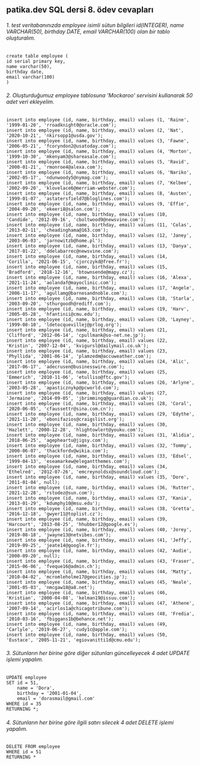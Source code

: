 ## patika.dev SQL dersi 8. ödev cevapları
###### 1. test veritabanınızda employee isimli sütun bilgileri id(INTEGER), name VARCHAR(50), birthday DATE, email VARCHAR(100) olan bir tablo oluşturalım.

    create table employee (
	id serial primary key,
	name varchar(50),
	birthday date,
	email varchar(100)
	)
    
###### 2. Oluşturduğumuz employee tablosuna 'Mockaroo' servisini kullanarak 50 adet veri ekleyelim.

    insert into employee (id, name, birthday, email) values (1, 'Raine', '1999-01-20', 'rroadknight0@oracle.com');
    insert into employee (id, name, birthday, email) values (2, 'Nat', '2020-10-21', 'nkirsopp1@usda.gov');
    insert into employee (id, name, birthday, email) values (3, 'Fawne', '2006-05-21', 'fcoryndon2@usatoday.com');
    insert into employee (id, name, birthday, email) values (4, 'Morton', '1999-10-30', 'mkenyam3@shareasale.com');
    insert into employee (id, name, birthday, email) values (5, 'Ravid', '2000-01-21', 'rmonroe4@alexa.com');
    insert into employee (id, name, birthday, email) values (6, 'Nariko', '2002-05-17', 'ndunwoody5@nymag.com');
    insert into employee (id, name, birthday, email) values (7, 'Kelbee', '2002-09-20', 'klovelace6@merriam-webster.com');
    insert into employee (id, name, birthday, email) values (8, 'Austen', '1999-01-07', 'astatersfield7@bloglines.com');
    insert into employee (id, name, birthday, email) values (9, 'Effie', '2004-09-20', 'ekeeri8@salon.com');
    insert into employee (id, name, birthday, email) values (10, 'Candide', '2012-09-16', 'cboltwood9@newsvine.com');
    insert into employee (id, name, birthday, email) values (11, 'Colas', '2013-02-11', 'cheadinghama@163.com');
    insert into employee (id, name, birthday, email) values (12, 'Janey', '2003-06-03', 'jarnowitzb@home.pl');
    insert into employee (id, name, birthday, email) values (13, 'Danya', '2017-01-22', 'ddelabarrec@newsvine.com');
    insert into employee (id, name, birthday, email) values (14, 'Corilla', '2021-06-15', 'cjorczykd@free.fr');
    insert into employee (id, name, birthday, email) values (15, 'Bradford', '2018-12-16', 'btownsende@mapy.cz');
    insert into employee (id, name, birthday, email) values (16, 'Alexa', '2021-11-24', 'aolandaf@mayoclinic.com');
    insert into employee (id, name, birthday, email) values (17, 'Angele', '2006-11-17', 'agullamg@barnesandnoble.com');
    insert into employee (id, name, birthday, email) values (18, 'Starla', '2003-09-20', 'sthurgoodh@rediff.com');
    insert into employee (id, name, birthday, email) values (19, 'Harv', '2005-05-28', 'hfantinii@cmu.edu');
    insert into employee (id, name, birthday, email) values (20, 'Layney', '1999-08-10', 'ldetocquevillej@prlog.org');
    insert into employee (id, name, birthday, email) values (21, 'Clifford', '2012-06-14', 'cpullmank@so-net.ne.jp');
    insert into employee (id, name, birthday, email) values (22, 'Kristin', '2007-12-04', 'kvigursl@dailymail.co.uk');
    insert into employee (id, name, birthday, email) values (23, 'Phyllida', '2001-06-14', 'plamzedm@accuweather.com');
    insert into employee (id, name, birthday, email) values (24, 'Alic', '2017-06-17', 'adecrusen@businesswire.com');
    insert into employee (id, name, birthday, email) values (25, 'Emmerich', '2010-11-06', 'etulliso@ftc.gov');
    insert into employee (id, name, birthday, email) values (26, 'Arlyne', '2003-05-28', 'apasticznykp@pcworld.com');
    insert into employee (id, name, birthday, email) values (27, 'Jermaine', '2014-09-05', 'jbrimmingq@guardian.co.uk');
    insert into employee (id, name, birthday, email) values (28, 'Coral', '2020-06-05', 'cfaussettr@sina.com.cn');
    insert into employee (id, name, birthday, email) values (29, 'Edythe', '2021-11-20', 'ebonifazios@craigslist.org');
    insert into employee (id, name, birthday, email) values (30, 'Hazlett', '2000-12-28', 'hlightowlert@youku.com');
    insert into employee (id, name, birthday, email) values (31, 'Alidia', '2018-06-25', 'agepheartu@jigsy.com');
    insert into employee (id, name, birthday, email) values (32, 'Tommy', '2000-06-07', 'thackfordv@wikia.com');
    insert into employee (id, name, birthday, email) values (33, 'Edsel', '1999-04-13', 'eseamarkew@elegantthemes.com');
    insert into employee (id, name, birthday, email) values (34, 'Ethelred', '2012-07-26', 'emcreynoldsx@soundcloud.com');
    insert into employee (id, name, birthday, email) values (35, 'Dore', '2011-01-04', null);
    insert into employee (id, name, birthday, email) values (36, 'Rutter', '2021-12-28', 'rstodez@sun.com');
    insert into employee (id, name, birthday, email) values (37, 'Kania', '2013-01-29', 'kdumphy10@msu.edu');
    insert into employee (id, name, birthday, email) values (38, 'Gretta', '2016-12-18', 'gwyer11@toplist.cz');
    insert into employee (id, name, birthday, email) values (39, 'Harcourt', '2013-08-25', 'hhubber12@google.es');
    insert into employee (id, name, birthday, email) values (40, 'Jorey', '2019-08-18', 'jwayne13@netvibes.com');
    insert into employee (id, name, birthday, email) values (41, 'Jeffy', '2019-09-25', 'jeate14@google.fr');
    insert into employee (id, name, birthday, email) values (42, 'Audie', '2000-09-20', null);
    insert into employee (id, name, birthday, email) values (43, 'Fraser', '2015-06-06', 'fveque16@admin.ch');
    insert into employee (id, name, birthday, email) values (44, 'Matty', '2010-04-02', 'mcromleholme17@geocities.jp');
    insert into employee (id, name, birthday, email) values (45, 'Neale', '2001-05-03', 'nmcgaw18@a8.net');
    insert into employee (id, name, birthday, email) values (46, 'Kristian', '2000-04-08', 'kelman19@issuu.com');
    insert into employee (id, name, birthday, email) values (47, 'Athene', '2007-09-14', 'acirlos1a@chicagotribune.com');
    insert into employee (id, name, birthday, email) values (48, 'Fredia', '2010-03-16', 'fbiggans1b@behance.net');
    insert into employee (id, name, birthday, email) values (49, 'Carlyle', '2019-06-27', 'cudy1c@apple.com');
    insert into employee (id, name, birthday, email) values (50, 'Eustace', '2005-11-21', 'egiovanitti1d@cmu.edu');

###### 3.  Sütunların her birine göre diğer sütunları güncelleyecek 4 adet UPDATE işlemi yapalım.

    UPDATE employee 
	SET id = 51,
	    name = 'Dora',
	    birthday = '2001-01-04',
	    email = 'dorasmail@gmail.com'
    WHERE id = 35
    RETURNING *;
    
###### 4. Sütunların her birine göre ilgili satırı silecek 4 adet DELETE işlemi yapalım.

    DELETE FROM employee 
    WHERE id = 51
    RETURNING *

